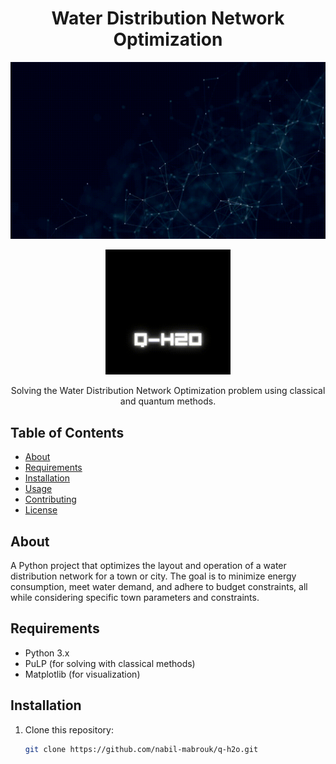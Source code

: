 <!-- Replace with your project name -->
<h1 align="center">Water Distribution Network Optimization</h1>

<!-- Add a banner or header image for your project (optional) -->
<p align="center">
  <img src="Baniere.gif" alt="Banner Image" width="800">
</p>

<!-- Add a project logo (optional) -->
<p align="center">
  <img src="logo.gif" alt="Project Logo" width="200">
</p>

<!-- Brief project description -->
<p align="center">Solving the Water Distribution Network Optimization problem using classical and quantum methods.</p>

<!-- Table of Contents -->
## Table of Contents

- [About](#about)
- [Requirements](#requirements)
- [Installation](#installation)
- [Usage](#usage)
- [Contributing](#contributing)
- [License](#license)

<!-- About the project -->
## About

A Python project that optimizes the layout and operation of a water distribution network for a town or city. The goal is to minimize energy consumption, meet water demand, and adhere to budget constraints, all while considering specific town parameters and constraints.

<!-- Requirements -->
## Requirements

- Python 3.x
- PuLP (for solving with classical methods)
- Matplotlib (for visualization)

<!-- Installation -->
## Installation

1. Clone this repository:
   ```sh
   git clone https://github.com/nabil-mabrouk/q-h2o.git

